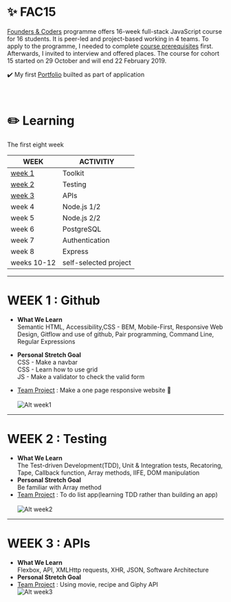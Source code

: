 # :sparkles: FAC15 
[Founders & Coders](https://foundersandcoders.com/) programme offers 16-week full-stack JavaScript course for 16 students. It is peer-led and project-based working in 4 teams. To apply to the programme, I needed to complete [course prerequisites](https://foundersandcoders.com/apply/prerequisites/) first. Afterwards, I invited to interview and offered places. The course for cohort 15 started on 29 October and will end 22 February 2019.

:heavy_check_mark: My first [Portfolio](https://whooolia.github.io/First-Portfolio/) builted as part of application
<br><br><br>

# :pencil2: Learning
The first eight week

| WEEK  | ACTIVITIY |
| ------------- | ------------- |
|  [week 1](#week-1--github)  | Toolkit   |
|  [week 2](#week-2--testing)  | Testing   |
|  [week 3](#week-3--apis)  |  APIs     | 
|  week 4  | Node.js 1/2 |
|  week 5  | Node.js 2/2 |
|  week 6  | PostgreSQL |
|  week 7  | Authentication |
|  week 8  | Express |
|  weeks 10-12  | self-selected project |

--- 
# WEEK 1 : Github
- **What We Learn**
<br>Semantic HTML, Accessibility,CSS - BEM, Mobile-First, Responsive Web Design, Gitflow and use of github, Pair programming, Command Line, Regular Expressions
 
- **Personal Stretch Goal**
<br>CSS - Make a navbar
<br>CSS - Learn how to use grid
<br>JS - Make a validator to check the valid form
  
- [Team Project](https://fac-15.github.io/CC/) : Make a one page responsive website :muscle: <br><br>
![Alt week1](https://user-images.githubusercontent.com/36998110/48662677-36713300-ea7d-11e8-8799-c3c8a30ed7db.png)
---

# WEEK 2 : Testing
- **What We Learn**
<br> The Test-driven Development(TDD), Unit & Integration tests, Recatoring, Tape, Callback function, Array methods, IIFE, DOM manipulation
- **Personal Stretch Goal**
<br>Be familiar with Array method
- [Team Project](https://fac-15.github.io/CC_toDoList/) : To do list app(learning TDD rather than building an app) <br><br>
![Alt week2](https://user-images.githubusercontent.com/36998110/48662731-ff4f5180-ea7d-11e8-90df-49123ad08517.png)
---

# WEEK 3 : APIs
- **What We Learn**
<br> Flexbox, API, XMLHttp requests, XHR, JSON, Software Architecture
- **Personal Stretch Goal**
- [Team Project](https://user-images.githubusercontent.com/36998110/48866121-99d6ca00-edc9-11e8-820f-8f4ed8e999e3.png) : Using movie, recipe and Giphy API  
![Alt week3](https://user-images.githubusercontent.com/36998110/48866230-094cb980-edca-11e8-97a9-a39f35b02323.png)


